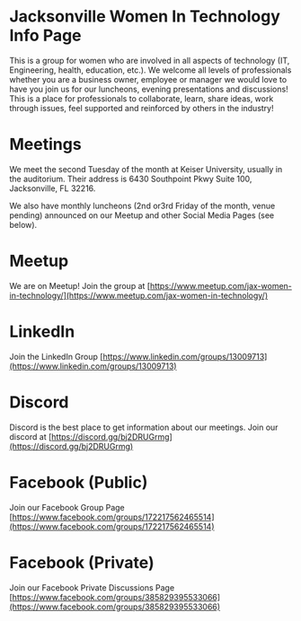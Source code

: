 # Jacksonville Women In Technology Info Page

This is a group for women who are involved in all aspects of technology (IT, Engineering, health, education, etc.). We welcome all levels of professionals whether you are a business owner, employee or manager we would love to have you join us for our luncheons, evening presentations and discussions! This is a place for professionals to collaborate, learn, share ideas, work through issues, feel supported and reinforced by others in the industry!

# Meetings
We meet the second Tuesday of the month at Keiser University, usually in the auditorium. Their address is 6430 Southpoint Pkwy Suite 100, Jacksonville, FL 32216.

We also have monthly luncheons (2nd or3rd Friday of the month, venue pending) announced on our Meetup and other Social Media Pages (see below).

# Meetup
We are on Meetup! Join the group at [https://www.meetup.com/jax-women-in-technology/](https://www.meetup.com/jax-women-in-technology/)

# LinkedIn
Join the LinkedIn Group [https://www.linkedin.com/groups/13009713](https://www.linkedin.com/groups/13009713)

# Discord
Discord is the best place to get information about our meetings. 
Join our discord at [https://discord.gg/bj2DRUGrmg](https://discord.gg/bj2DRUGrmg) 

# Facebook (Public)
Join our Facebook Group Page [https://www.facebook.com/groups/172217562465514](https://www.facebook.com/groups/172217562465514)

# Facebook (Private)
Join our Facebook Private Discussions Page [https://www.facebook.com/groups/385829395533066](https://www.facebook.com/groups/385829395533066)
